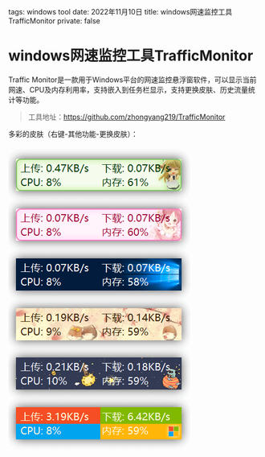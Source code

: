 tags: windows tool
date: 2022年11月10日
title: windows网速监控工具TrafficMonitor
private: false

# windows网速监控工具TrafficMonitor

Traffic Monitor是一款用于Windows平台的网速监控悬浮窗软件，可以显示当前网速、CPU及内存利用率，支持嵌入到任务栏显示，支持更换皮肤、历史流量统计等功能。

> 工具地址：https://github.com/zhongyang219/TrafficMonitor

多彩的皮肤（右键-其他功能-更换皮肤）：

![image-20221110161918661](image-20221110161918661.png)